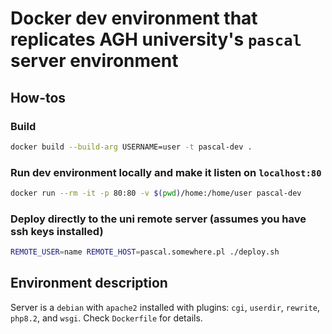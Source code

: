 # Docker dev environment that replicates AGH university's `pascal` server environment
## How-tos
### Build
```bash
docker build --build-arg USERNAME=user -t pascal-dev .
```
### Run dev environment locally and make it listen on `localhost:80`
```bash
docker run --rm -it -p 80:80 -v $(pwd)/home:/home/user pascal-dev
```
### Deploy directly to the uni remote server (assumes you have ssh keys installed)
```bash
REMOTE_USER=name REMOTE_HOST=pascal.somewhere.pl ./deploy.sh
```
## Environment description
Server is a `debian` with `apache2` installed with plugins: `cgi`, `userdir`, `rewrite`, `php8.2`, and `wsgi`. Check `Dockerfile` for details.
